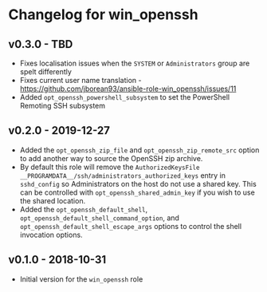 # Changelog for win_openssh

## v0.3.0 - TBD

* Fixes localisation issues when the `SYSTEM` or `Administrators` group are spelt differently
* Fixes current user name translation - https://github.com/jborean93/ansible-role-win_openssh/issues/11
* Added `opt_openssh_powershell_subsystem` to set the PowerShell Remoting SSH subsystem


## v0.2.0 - 2019-12-27

* Added the `opt_openssh_zip_file` and `opt_openssh_zip_remote_src` option to add another way to source the OpenSSH zip archive.
* By default this role will remove the `AuthorizedKeysFile __PROGRAMDATA__/ssh/administrators_authorized_keys` entry in `sshd_config` so Administrators on the host do not use a shared key. This can be controlled with `opt_openssh_shared_admin_key` if you wish to use the shared location.
* Added the `opt_openssh_default_shell`, `opt_openssh_default_shell_command_option`, and `opt_openssh_default_shell_escape_args` options to control the shell invocation options.


## v0.1.0 - 2018-10-31

* Initial version for the `win_openssh` role
